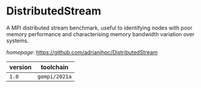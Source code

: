 # DistributedStream

A MPI distributed stream benchmark, useful to identifying nodes with poor memory performance and characterising memory bandwidth variation over systems.

*homepage*: <https://github.com/adrianjhpc/DistributedStream>

version | toolchain
--------|----------
``1.0`` | ``gompi/2021a``
